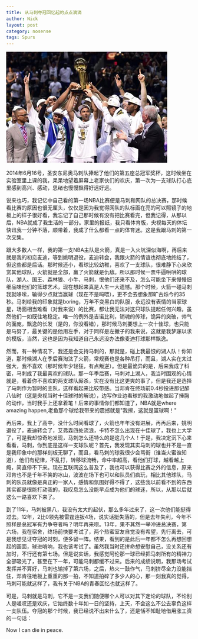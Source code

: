 ```yaml
---
title: 从马刺夺冠回忆起的点点滴滴
author: Nick
layout: post
category: nosense
tags: Spurs
---
```

![Spurs win champion in 2014][1]

2014年6月16号，圣安东尼奥马刺队捧起了他们的第五座总冠军奖杯，这时候坐在实验室里上课的我，呆呆地望着屏幕上老家伙们的欢庆，第一次为一支球队打心底里感到高兴、感动，思绪也慢慢飘得好远好远。

说来也巧，我记忆中自己看的第一场NBA比赛便是马刺和网队的总决赛，那时候看比赛的原因也很无厘头，仅仅是因为我觉得网队的队标画在亮的可以照镜子的地板上的样子很好看，我忘记了自己那时候有没有把比赛看完，但我记得，从那以后，NBA就成了我生活的一部分。家里的报纸，我只看体育版，央视每天的体坛快讯我一分钟不落，顺带着，我成了什么都看一点的体育迷。这是我跟马刺的第一次交集。

跟大多数人一样，我的第一支NBA主队是火箭，真是一入火坑深似海啊，再后来就是我的初恋麦迪，等到姚明退役，麦迪转会，我跟火箭的情谊也彻底地终结了，但这些都是后话。那时候还小，看球比较幼稚，喜欢了一支球队，很难静下心来欣赏其他球队，火箭就是全部，赢了火箭就是仇敌。所以那时候一票牛逼哄哄的球队，湖人、国王、森林狼、小牛、马刺，恨他们还来不及，怎么可能坐下来慢慢细细品味他们的篮球艺术，现在想起来真是人生一大遗憾。那个时候，火箭一碰马刺我就哆嗦，输得少点就当赢球（现在不是吗喂），更不会去想象那旷古烁今的35秒。马刺给我的印象就是boring，万年不变黑白的队服，永远没有表情的当家球星，场面相当难看（对我来说）的比赛，都让我无法对这只球队提起任何兴趣，虽然他们一如既往地稳定。唯一的例外是吉诺比利，销魂的传球，诡异的突破，帅气的面庞，飘逸的长发（是的，你没看错），那时候马刺要想上一次十佳球，也只能是马努了，最关键的是他用左手，对于同样是左撇子的我来说，这就是我梦寐以求的模版，当然，这也是因为我知道自己永远没办法像麦迪打球那样飘逸。

然而，有一种情况下，我还是会支持马刺的，那就是，碰上我最恨的湖人队！你知道，那时候湖人在季后赛淘汰了火箭，常规赛也是各种吊打，而且，湖人实在太过强大，我不喜欢（那时候年少轻狂，有点叛逆）。但是最诡异的是，后来我成了科密，马刺成了我最喜欢的球队。那一年季后赛，马刺对上湖人，我当时围观的心情就是，看着你不喜欢的两支球队厮杀，实在没有比这更爽的事了，但是我还是选择了马刺作为暂时的主队，这样看起来比较带感。当邓肯在终场前0.4秒投进那记醉八仙时（这是央视当时十佳球时的解说），边写作业边看球的我激动地做起了捶胸的动作，当时我手上还拿着笔！后来的事情你们都知道了，NBA就是where amazing happen,老鱼那个球给我带来的震撼就是"我擦，这就是篮球啊！"

再后来，我上了高中，没什么时间看球了，火箭也年年没有进展，再再后来，姚明退役了，麦迪转会了，艾弗森四处流浪，卡特不怎么出现在十佳球了，我也上大学了，可是我却惊奇地发现，马刺怎么还特么的是这几个人！于是，我决定沉下心来看看，马刺，你到底是这样一支球队呢？首先，我发现其实马刺的球也并不是一直是我印象中的那样刻板无聊了，而且，看马刺的球我很少会骂街（谁当火蜜谁知道），他们有纪律，不乱打，转移球流畅，命中率超高，看他们打球，越看越上瘾，简直停不下来。现在互联网这么普及了，我也可以获得比赛之外的信息，原来邓肯也不是千年不笑的冰山，波波在场下也可以和队员们疯玩，相比其他球队，马刺的队员就像是真正的一家人，感情和氛围好得不得了，这些我以前看不到的东西其实都是很能打动我的，我叹息怎么没能早点成为他们的球迷，所以，从那以后就这么一路喜欢下来了。

到了11年，马刺被黑八，我没有太大的起伏，那么多年过来了，这一次他们能挺得过去。12年，2比0领先被雷霆连扳4场，说实话挺失落的，但是去年失利，今年不照样是总冠军有力争夺者吗？明年再来呗。13年，果不其然一举冲进总决赛，第六场，我在宿舍，终场前快要考试了，两个热蜜室友自觉没有希望，先行离去，可是我想见证夺冠的时刻，便多留一阵。结果，看到的是此后一年都不怎么再想回想起的画面，球进哨响，我也该考试了。虽然我当时还拼命想安慰自己，没关系还有加时，不行还有第七场。但是说实话，我感觉阿伦那一球已经把马刺所有的精神力全部吸光了，甚至在下一年，可能马刺都缓不过来。后来的成绩说明，我那场考试发挥并不算好，马刺也输掉了第六场，之后，热火一鼓作气，马刺拼尽全力没能挡住，邓肯往地板上重重的那一拍，不知道拍碎了多少人的心，那一刻我真的觉得，马刺可能就这样了，我有关于NBA的青春回忆也就这样了。

可是，马刺就是马刺，它不是一支我们随便哪个人可以对其下定论的球队，不论别人是嗟叹还是欢庆，它始终数十年如一日的坚持，上天，不会这么不公去辜负这样一支队伍。夺冠的那个时候，我已经说不出来什么了，还是恬不知耻地借用涨工资的一句话：

Now I can die in peace.


 [1]: /assets/img/Spurs-win-champion-in-2014.jpg